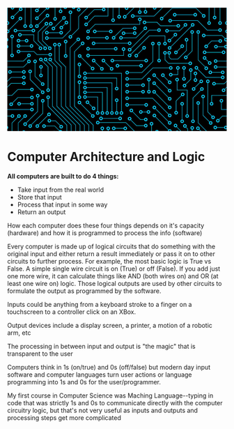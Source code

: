 ![computer circuit](images/circuit-board.jpg)
# Computer Architecture and Logic

**All computers are built to do 4 things:**
+ Take input from the real world
+ Store that input
+ Process that input in some way
+ Return an output

How each computer does these four things depends on it's capacity (hardware) and how it is programmed to process the info (software)

Every computer is made up of logical circuits that do something with the original input and either return a result immediately or pass it on to other circuits to further process.  For example, the most basic logic is True vs False.  A simple single wire circuit is on (True) or off (False).  If you add just one more wire, it can calculate things like AND (both wires on) and OR (at least one wire on) logic.  Those logical outputs are used by other circuits to formulate the output as programmed by the software.

Inputs could be anything from a keyboard stroke to a finger on a touchscreen to a controller click on an XBox.

Output devices include a display screen, a printer, a motion of a robotic arm, etc

The processing in between input and output is "the magic" that is transparent to the user

Computers think in 1s (on/true) and 0s (off/false) but modern day input software and computer languages turn user actions or language programming into 1s and 0s for the user/programmer.  

My first course in Computer Science was Maching Language--typing in code that was strictly 1s and 0s to communicate directly with the computer circuitry logic, but that's not very useful as inputs and outputs and processing steps get more complicated